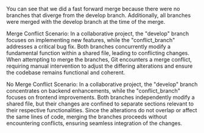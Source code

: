 You can see that we did a fast forward merge because there were no branches that diverge from the develop branch. Additionally, all branches were merged with the develop branch at the time of the merge.

Merge Conflict Scenario: In a collaborative project, the "develop" branch focuses on implementing new features, while the "conflict_branch" addresses a critical bug fix. Both branches concurrently modify a fundamental function within a shared file, leading to conflicting changes. When attempting to merge the branches, Git encounters a merge conflict, requiring manual intervention to adjust the differing alterations and ensure the codebase remains functional and coherent.

No Merge Conflict Scenario: In a collaborative project, the "develop" branch concentrates on backend enhancements, while the "conflict_branch" focuses on frontend improvements. Both branches independently modify a shared file, but their changes are confined to separate sections relevant to their respective functionalities. Since the alterations do not overlap or affect the same lines of code, merging the branches proceeds without encountering conflicts, ensuring seamless integration of the changes.
